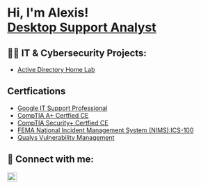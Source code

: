 <h1>Hi, I'm Alexis! <br/><a href="https://github.com/AlexisDillon">Desktop Support Analyst </a>

<h2>👨‍💻 IT & Cybersecurity Projects:</h2>

  - [Active Directory Home Lab](https://github.com/AlexisDillon/ActiveDirectoryLab)


<h2> Certfications </h2>

- [Google IT Support Professional](https://www.credly.com/badges/351fea79-758c-48ae-af37-a1000278e548/linked_in_profile)
- [ CompTIA A+ Certfied CE](https://www.credly.com/badges/30e79885-a5f1-4f47-a691-9fd6ebc57092/linked_in_profile)
- [ CompTIA Security+ Certfied CE](https://www.credly.com/badges/30e79885-a5f1-4f47-a691-9fd6ebc57092/linked_in_profile)
- [ FEMA National Incident Management System (NIMS):ICS-100](https://www.linkedin.com/posts/alexisdillon_i-passed-my-exam-i-happy-to-share-that-activity-7234907274278797312-QFkb?utm_source=share&utm_medium=member_ios)
- [ Qualys Vulnerability Management](https://www.linkedin.com/posts/alexisdillon_i-am-proud-to-announce-my-completion-of-qualys-activity-7235425903206400000-cUwP?utm_source=share&utm_medium=member_ios)


<h2> 🤳 Connect with me:</h2>

[<img align="left" alt="alexisdillon | LinkedIn" width="22px" src="https://cdn.jsdelivr.net/npm/simple-icons@v3/icons/linkedin.svg" />][linkedin]


[linkedin]: https://linkedin.com/in/alexisdillon



